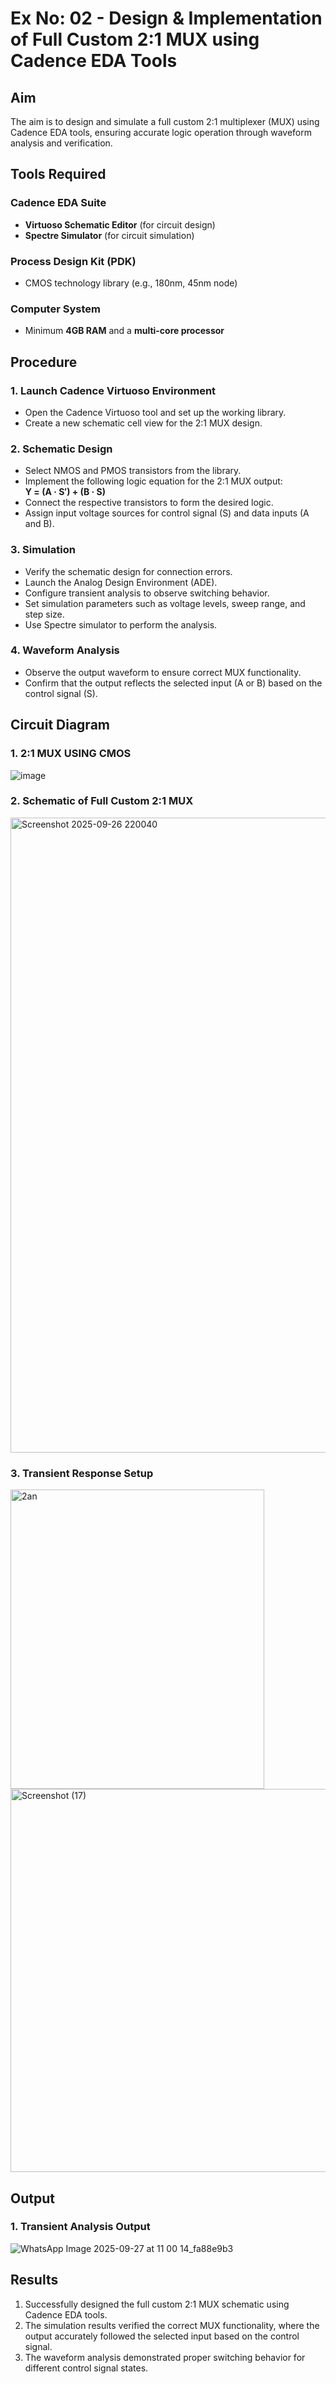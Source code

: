 # Ex No: 02 - Design & Implementation of Full Custom 2:1 MUX using Cadence EDA Tools

## Aim

The aim is to design and simulate a full custom 2:1 multiplexer (MUX) using Cadence EDA tools, ensuring accurate logic operation through waveform analysis and verification.

## Tools Required

### Cadence EDA Suite
- **Virtuoso Schematic Editor** (for circuit design)
- **Spectre Simulator** (for circuit simulation)

### Process Design Kit (PDK)
- CMOS technology library (e.g., 180nm, 45nm node)

### Computer System
- Minimum **4GB RAM** and a **multi-core processor**

## Procedure

### 1. Launch Cadence Virtuoso Environment
- Open the Cadence Virtuoso tool and set up the working library.
- Create a new schematic cell view for the 2:1 MUX design.

### 2. Schematic Design
- Select NMOS and PMOS transistors from the library.
- Implement the following logic equation for the 2:1 MUX output:  
  **Y = (A · S′) + (B · S)**
- Connect the respective transistors to form the desired logic.
- Assign input voltage sources for control signal (S) and data inputs (A and B).

### 3. Simulation
- Verify the schematic design for connection errors.
- Launch the Analog Design Environment (ADE).
- Configure transient analysis to observe switching behavior.
- Set simulation parameters such as voltage levels, sweep range, and step size.
- Use Spectre simulator to perform the analysis.

### 4. Waveform Analysis
- Observe the output waveform to ensure correct MUX functionality.
- Confirm that the output reflects the selected input (A or B) based on the control signal (S).

## Circuit Diagram

### 1. 2:1 MUX USING CMOS
![image](https://github.com/user-attachments/assets/6fe3965a-47de-47d4-9dd1-0d52054de81b)


### 2. Schematic of Full Custom 2:1 MUX

<img width="1920" height="1016" alt="Screenshot 2025-09-26 220040" src="https://github.com/user-attachments/assets/c943319d-1050-486d-a98e-e292a84fc90f" />




### 3. Transient Response Setup

<img width="406" height="479" alt="2an" src="https://github.com/user-attachments/assets/12e088ad-e873-42e5-b993-e75244603bf8" />


<img width="875" height="613" alt="Screenshot (17)" src="https://github.com/user-attachments/assets/a8017b07-2398-4a6e-9fc4-b9baa738c9c5" />


## Output

### 1. Transient Analysis Output

![WhatsApp Image 2025-09-27 at 11 00 14_fa88e9b3](https://github.com/user-attachments/assets/56559504-c7a7-44c2-80f0-70849d0c84c6)

## Results
1. Successfully designed the full custom 2:1 MUX schematic using Cadence EDA tools.
2. The simulation results verified the correct MUX functionality, where the output accurately followed the selected input based on the control signal.
3. The waveform analysis demonstrated proper switching behavior for different control signal states.
